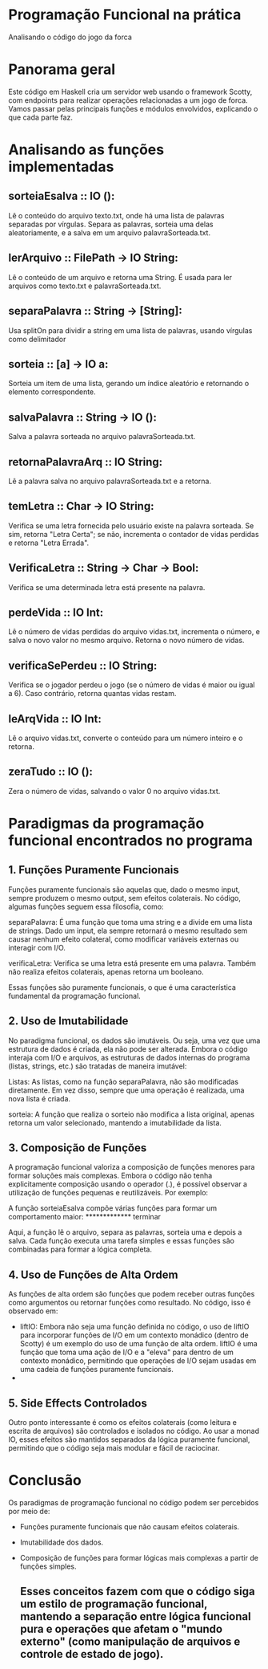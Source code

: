 # Programação Funcional na prática
Analisando o código do jogo da forca


# Panorama geral
Este código em Haskell cria um servidor web usando o framework Scotty, com endpoints para realizar operações relacionadas a um jogo de forca. Vamos passar pelas principais funções e módulos envolvidos, explicando o que cada parte faz.

# Analisando as funções implementadas 

## sorteiaEsalva :: IO ():

Lê o conteúdo do arquivo texto.txt, onde há uma lista de palavras separadas por vírgulas.
Separa as palavras, sorteia uma delas aleatoriamente, e a salva em um arquivo palavraSorteada.txt.

## lerArquivo :: FilePath -> IO String:
Lê o conteúdo de um arquivo e retorna uma String. É usada para ler arquivos como texto.txt e palavraSorteada.txt.

## separaPalavra :: String -> [String]:
Usa splitOn para dividir a string em uma lista de palavras, usando vírgulas como delimitador

## sorteia :: [a] -> IO a:
Sorteia um item de uma lista, gerando um índice aleatório e retornando o elemento correspondente.

## salvaPalavra :: String -> IO ():
Salva a palavra sorteada no arquivo palavraSorteada.txt.

## retornaPalavraArq :: IO String:
Lê a palavra salva no arquivo palavraSorteada.txt e a retorna.

## temLetra :: Char -> IO String:
Verifica se uma letra fornecida pelo usuário existe na palavra sorteada. Se sim, retorna "Letra Certa"; se não, incrementa o contador de vidas perdidas e retorna "Letra Errada".

## VerificaLetra :: String -> Char -> Bool:
Verifica se uma determinada letra está presente na palavra.

## perdeVida :: IO Int:
Lê o número de vidas perdidas do arquivo vidas.txt, incrementa o número, e salva o novo valor no mesmo arquivo. Retorna o novo número de vidas.

## verificaSePerdeu :: IO String:
Verifica se o jogador perdeu o jogo (se o número de vidas é maior ou igual a 6). Caso contrário, retorna quantas vidas restam.

## leArqVida :: IO Int:
Lê o arquivo vidas.txt, converte o conteúdo para um número inteiro e o retorna.

## zeraTudo :: IO ():
Zera o número de vidas, salvando o valor 0 no arquivo vidas.txt.

# Paradigmas da programação funcional encontrados no programa
## 1. Funções Puramente Funcionais
Funções puramente funcionais são aquelas que, dado o mesmo input, sempre produzem o mesmo output, sem efeitos colaterais. No código, algumas funções seguem essa filosofia, como:

separaPalavra: É uma função que toma uma string e a divide em uma lista de strings. Dado um input, ela sempre retornará o mesmo resultado sem causar nenhum efeito colateral, como modificar variáveis externas ou interagir com I/O.

verificaLetra: Verifica se uma letra está presente em uma palavra. Também não realiza efeitos colaterais, apenas retorna um booleano.

Essas funções são puramente funcionais, o que é uma característica fundamental da programação funcional.

## 2. Uso de Imutabilidade
No paradigma funcional, os dados são imutáveis. Ou seja, uma vez que uma estrutura de dados é criada, ela não pode ser alterada. Embora o código interaja com I/O e arquivos, as estruturas de dados internas do programa (listas, strings, etc.) são tratadas de maneira imutável:

Listas: As listas, como na função separaPalavra, não são modificadas diretamente. Em vez disso, sempre que uma operação é realizada, uma nova lista é criada.

sorteia: A função que realiza o sorteio não modifica a lista original, apenas retorna um valor selecionado, mantendo a imutabilidade da lista.

## 3. Composição de Funções
A programação funcional valoriza a composição de funções menores para formar soluções mais complexas. Embora o código não tenha explicitamente composição usando o operador (.), é possível observar a utilização de funções pequenas e reutilizáveis. Por exemplo:

A função sorteiaEsalva compõe várias funções para formar um comportamento maior: ************* terminar

Aqui, a função lê o arquivo, separa as palavras, sorteia uma e depois a salva. Cada função executa uma tarefa simples e essas funções são combinadas para formar a lógica completa.

## 4. Uso de Funções de Alta Ordem

As funções de alta ordem são funções que podem receber outras funções como argumentos ou retornar funções como resultado. No código, isso é observado em:
- liftIO: Embora não seja uma função definida no código, o uso de liftIO para incorporar funções de I/O em um contexto monádico (dentro de Scotty) é um exemplo do uso de uma função de alta ordem. liftIO é uma função que toma uma ação de I/O e a "eleva" para dentro de um contexto monádico, permitindo que operações de I/O sejam usadas em uma cadeia de funções puramente funcionais.
- 
## 5. Side Effects Controlados
Outro ponto interessante é como os efeitos colaterais (como leitura e escrita de arquivos) são controlados e isolados no código. Ao usar a monad IO, esses efeitos são mantidos separados da lógica puramente funcional, permitindo que o código seja mais modular e fácil de raciocinar.

# Conclusão

Os paradigmas de programação funcional no código podem ser percebidos por meio de:

- Funções puramente funcionais que não causam efeitos colaterais.
- Imutabilidade dos dados.
- Composição de funções para formar lógicas mais complexas a partir de funções simples.

  ## Esses conceitos fazem com que o código siga um estilo de programação funcional, mantendo a separação entre lógica funcional pura e operações que afetam o "mundo externo" (como manipulação de arquivos e controle de estado de jogo).

